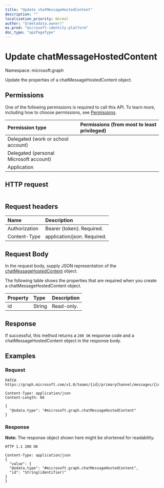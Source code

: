 ```yaml
---
title: "Update chatMessageHostedContent"
description: ""
localization_priority: Normal
author: "$(metadata.owner)"
ms.prod: "microsoft-identity-platform"
doc_type: "apiPageType"
---
```


# Update chatMessageHostedContent

Namespace: microsoft.graph

Update the properties of a chatMessageHostedContent object.

## Permissions

One of the following permissions is required to call this API. To learn more, including how to choose permissions, see [Permissions](/graph/permissions-reference).

| Permission type                        | Permissions (from most to least privileged) |
| :------------------------------------- | :------------------------------------------ |
| Delegated (work or school account)     |                                             |
| Delegated (personal Microsoft account) |                                             |
| Application                            |                                             |

## HTTP request

<!-- {
  "blockType": "ignored"
}
-->

```http

```

## Request headers

| Name          | Description                 |
| :------------ | :-------------------------- |
| Authorization | Bearer {token}. Required.   |
| Content-Type  | application/json. Required. |

## Request Body

In the request body, supply JSON representation of the [chatMessageHostedContent](../resources/-chatmessagehostedcontent.md) object.

<!-- Actions and Functions -->

<!-- CRUD Methods -->

The following table shows the properties that are required when you create a chatMessageHostedContent object.

| Property | Type   | Description |
| :------- | :----- | :---------- |
| id       | String | Read-only.  |

## Response

If successful, this method returns a `200 OK` response code and a chatMessageHostedContent object in the response body.

## Examples

### Request

<!-- {
  "blockType": "request",
  "name": "update_chatmessagehostedcontent"
}
-->

```http
PATCH https://graph.microsoft.com/v1.0/teams/{id}/primaryChannel/messages/{id}/hostedContents/{id}

Content-Type: application/json
Content-Length: 66

{
  "@odata.type": "#microsoft.graph.chatMessageHostedContent"
}

```

### Response

**Note:** The response object shown here might be shortened for readability.

<!-- {
  "blockType": "response",
  "truncated": true,
  "@odata.type": "Microsoft.Teams.GraphSvc.chatMessageHostedContent"
}
-->

```http
HTTP 1.1 200 OK

Content-Type: application/json
{
  "value": {
  "@odata.type": "#microsoft.graph.chatMessageHostedContent",
  "id": "String(identifier)"
}
}

```
